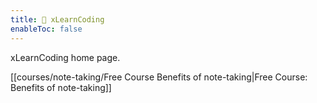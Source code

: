```yaml
---
title: 👾 xLearnCoding
enableToc: false
---
```


xLearnCoding home page.

[[courses/note-taking/Free Course Benefits of note-taking|Free Course: Benefits of note-taking]]

